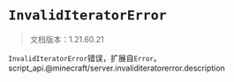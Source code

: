 # `InvalidIteratorError`

> 文档版本：1.21.60.21

`InvalidIteratorError`错误，扩展自`Error`。script_api.@minecraft/server.invaliditeratorerror.description
